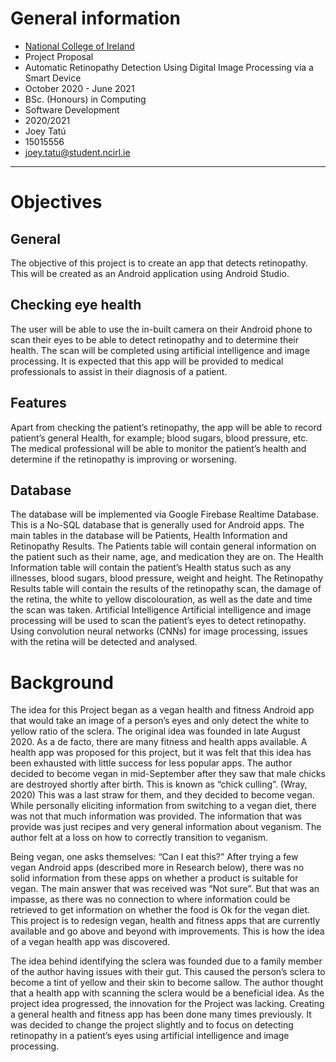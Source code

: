 # General information
* [National College of Ireland](https://ncirl.ie)
* Project Proposal
* Automatic Retinopathy Detection Using Digital Image Processing via a Smart Device
* October 2020 - June 2021
* BSc. (Honours) in Computing
* Software Development
* 2020/2021
* Joey Tatú
* 15015556
* [joey.tatu@student.ncirl.ie](mailto:joey.tatu@student.ncirl.ie)

---

# Objectives
## General
The objective of this project is to create an app that detects retinopathy. This will be created as an Android application using Android Studio.

## Checking eye health
The user will be able to use the in-built camera on their Android phone to scan their eyes to be able to detect retinopathy and to determine their health. The scan will be completed using artificial intelligence and image processing. It is expected that this app will be provided to medical professionals to assist in their diagnosis of a patient. 

## Features
Apart from checking the patient’s retinopathy, the app will be able to record patient’s general Health, for example; blood sugars, blood pressure, etc. The medical professional will be able to monitor the patient’s health and determine if the retinopathy is improving or worsening.

## Database
The database will be implemented via Google Firebase Realtime Database. This is a No-SQL database that is generally used for Android apps. 
The main tables in the database will be Patients, Health Information and Retinopathy Results.
The Patients table will contain general information on the patient such as their name, age, and medication they are on. The Health Information table will contain the patient’s Health status such as any illnesses, blood sugars, blood pressure, weight and height. The Retinopathy Results table will contain the results of the retinopathy scan, the damage of the retina, the white to yellow discolouration, as well as the date and time the scan was taken. 
Artificial Intelligence
Artificial intelligence and image processing will be used to scan the patient’s eyes to detect retinopathy. Using convolution neural networks (CNNs) for image processing, issues with the retina will be detected and analysed. 

# Background
The idea for this Project began as a vegan health and fitness Android app that would take an image of a person’s eyes and only detect the white to yellow ratio of the sclera. The original idea was founded in late August 2020. As a de facto, there are many fitness and health apps available. A health app was proposed for this project, but it was felt that this idea has been exhausted with little success for less popular apps.
The author decided to become vegan in mid-September after they saw that male chicks are destroyed shortly after birth. This is known as “chick culling”. (Wray, 2020) This was a last straw for them, and they decided to become vegan. While personally eliciting information from switching to a vegan diet, there was not that much information was provided. The information that was provide was just recipes and very general information about veganism. The author felt at a loss on how to correctly transition to veganism.

Being vegan, one asks themselves: “Can I eat this?” After trying a few vegan Android apps (described more in Research below), there was no solid information from these apps on whether a product is suitable for vegan. The main answer that was received was “Not sure”. But that was an impasse, as there was no connection to where information could be retrieved to get information on whether the food is Ok for the vegan diet. This project is to redesign vegan, health and fitness apps that are currently available and go above and beyond with improvements. This is how the idea of a vegan health app was discovered. 

The idea behind identifying the sclera was founded due to a family member of the author having issues with their gut. This caused the person’s sclera to become a tint of yellow and their skin to become sallow. The author thought that a health app with scanning the sclera would be a beneficial idea.
As the project idea progressed, the innovation for the Project was lacking. Creating a general health and fitness app has been done many times previously. It was decided to change the project slightly and to focus on detecting retinopathy in a patient’s eyes using artificial intelligence and image processing. 
